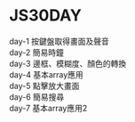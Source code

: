 # JS30DAY
day-1 按鍵盤取得畫面及聲音<br>
day-2 簡易時鐘<br>
day-3 邊框、模糊度、顏色的轉換<br>
day-4 基本array應用<br>
day-5 點擊放大畫面<br>
day-6 簡易搜尋<br>
day-7 基本array應用2<br>

